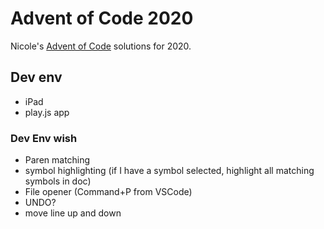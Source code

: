 # Advent of Code 2020
 
 Nicole's [Advent of Code](https://adventofcode.com/2020) solutions for 2020.
 
 ## Dev env
 
 - iPad
 - play.js app
 
 
 ### Dev Env wish
 - Paren matching
 - symbol highlighting (if I have a symbol selected, highlight all matching symbols in doc)
 - File opener (Command+P from VSCode)
 - UNDO?
 - move line up and down